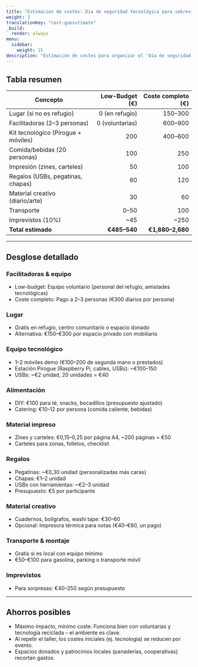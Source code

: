 ```yaml
---
title: "Estimación de costes: Día de seguridad tecnológica para sobrevivientes a tu ritmo"
weight: 3
translationKey: "cost-guesstimate"
_build:
  render: always
menu:
  sidebar:
    weight: 15
description: "Estimación de costes para organizar el 'Día de seguridad tecnológica para sobrevivientes a tu ritmo'. Diseñado para hasta 20 participantes en refugios o espacios comunitarios, con versión low-budget (voluntarios) y versión completa que valora el tiempo y paga justamente a facilitadoras."
---
```


## Tabla resumen

| Concepto                            |  Low-Budget (€) | Coste completo (€) |
|-------------------------------------|----------------:|-------------------:|
| Lugar (si no es refugio)            |  0 (en refugio) |            150–300 |
| Facilitadoras (2–3 personas)        | 0 (voluntarias) |            600–900 |
| Kit tecnológico (Pirogue + móviles) |             200 |            400–600 |
| Comida/bebidas (20 personas)        |             100 |                250 |
| Impresión (zines, carteles)         |              50 |                100 |
| Regalos (USBs, pegatinas, chapas)   |              60 |                120 |
| Material creativo (diario/arte)     |              30 |                 60 |
| Transporte                          |            0–50 |                100 |
| Imprevistos (10%)                   |             ~45 |               ~250 |
| **Total estimado**                  |    **€485–540** |   **€1,880–2,680** |

---

## Desglose detallado

### Facilitadoras & equipo

* Low-budget: Equipo voluntario (personal del refugio, amistades tecnológicas)
* Coste completo: Pago a 2–3 personas (€300 diarios por persona)

### Lugar

* Gratis en refugio, centro comunitario o espacio donado
* Alternativa: €150–€300 por espacio privado con mobiliario

### Equipo tecnológico

* 1–2 móviles demo (€100–200 de segunda mano o prestados)
* Estación Pirogue (Raspberry Pi, cables, USBs): ~€100–150
* USBs: ~€2 unidad, 20 unidades = €40

### Alimentación

* DIY: €100 para té, snacks, bocadillos (presupuesto ajustado)
* Catering: €10–12 por persona (comida caliente, bebidas)

### Material impreso

* Zines y carteles: €0,15–0,25 por página A4, ~200 páginas = €50
* Carteles para zonas, folletos, checklist

### Regalos

* Pegatinas: ~€0,30 unidad (personalizadas más caras)
* Chapas: €1–2 unidad
* USBs con herramientas: ~€2–3 unidad
* Presupuesto: €5 por participante

### Material creativo

* Cuadernos, bolígrafos, washi tape: €30–60
* Opcional: Impresora térmica para notas (€40–€80, un pago)

### Transporte & montaje

* Gratis si es local con equipo mínimo
* €50–€100 para gasolina, parking o transporte móvil

### Imprevistos

* Para sorpresas: €40–250 según presupuesto

---

## Ahorros posibles

* Máximo impacto, mínimo coste: Funciona bien con voluntarias y tecnología reciclada – el ambiente es clave.
* Al repetir el taller, los costes iniciales (ej. tecnología) se reducen por evento.
* Espacios donados y patrocinios locales (panaderías, cooperativas) recortan gastos.

